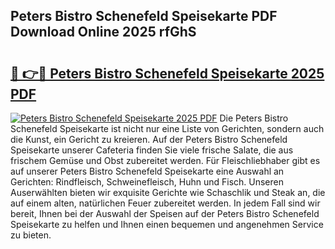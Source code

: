 ## Peters Bistro Schenefeld Speisekarte PDF Download Online 2025 rfGhS

# <h2><a href="http://gcdgkmq.nevu.top/?p=Peters+Bistro+Schenefeld+Speisekarte">🔗 👉🔴 Peters Bistro Schenefeld Speisekarte 2025 PDF</a></h2>

[![Peters Bistro Schenefeld Speisekarte 2025 PDF](https://i.imgur.com/dBaPXMq.png)](http://gcdgkmq.nevu.top/?p=Peters+Bistro+Schenefeld+Speisekarte)
Die Peters Bistro Schenefeld Speisekarte ist nicht nur eine Liste von Gerichten, sondern auch die Kunst, ein Gericht zu kreieren. Auf der Peters Bistro Schenefeld Speisekarte unserer Cafeteria finden Sie viele frische Salate, die aus frischem Gemüse und Obst zubereitet werden. Für Fleischliebhaber gibt es auf unserer Peters Bistro Schenefeld Speisekarte eine Auswahl an Gerichten: Rindfleisch, Schweinefleisch, Huhn und Fisch. Unseren Auserwählten bieten wir exquisite Gerichte wie Schaschlik und Steak an, die auf einem alten, natürlichen Feuer zubereitet werden. In jedem Fall sind wir bereit, Ihnen bei der Auswahl der Speisen auf der Peters Bistro Schenefeld Speisekarte zu helfen und Ihnen einen bequemen und angenehmen Service zu bieten.
